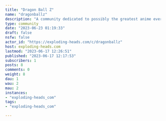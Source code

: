 ```yaml
---
title: "Dragon Ball Z" 
name: "dragonballz"
description: "A community dedicated to possibly the greatest anime ever made, Dragon Ball Z"
type: community
date: "2023-06-23 01:19:33"
draft: false
nsfw: false
actor_id: "https://exploding-heads.com/c/dragonballz"
host: exploding-heads.com
lastmod: "2023-06-17 12:26:51"
published: "2023-06-17 12:17:53"
subscribers: 1
posts: 8
comments: 0
weight: 8
dau: 1
wau: 2
mau: 2
instances:
- "exploding-heads_com"
tags: 
- "exploding-heads_com"

---
```

